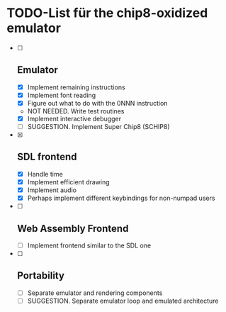 # TODO-List für the chip8-oxidized emulator

- [ ] ## Emulator
    - [x] Implement remaining instructions
    - [x] Implement font reading
    - [x] Figure out what to do with the 0NNN instruction
    - NOT NEEDED. Write test routines
    - [x] Implement interactive debugger
    - [ ] SUGGESTION. Implement Super Chip8 (SCHIP8)
- [x] ## SDL frontend
    - [x] Handle time
    - [x] Implement efficient drawing
    - [x] Implement audio
    - [x] Perhaps implement different keybindings for non-numpad users
- [ ] ## Web Assembly Frontend
    - [ ] Implement frontend similar to the SDL one
- [ ] ## Portability
    - [ ] Separate emulator and rendering components
    - [ ] SUGGESTION. Separate emulator loop and emulated architecture
